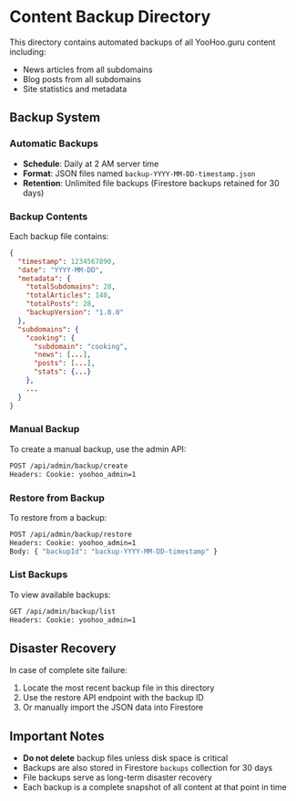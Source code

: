 # Content Backup Directory

This directory contains automated backups of all YooHoo.guru content including:
- News articles from all subdomains
- Blog posts from all subdomains
- Site statistics and metadata

## Backup System

### Automatic Backups
- **Schedule**: Daily at 2 AM server time
- **Format**: JSON files named `backup-YYYY-MM-DD-timestamp.json`
- **Retention**: Unlimited file backups (Firestore backups retained for 30 days)

### Backup Contents
Each backup file contains:
```json
{
  "timestamp": 1234567890,
  "date": "YYYY-MM-DD",
  "metadata": {
    "totalSubdomains": 28,
    "totalArticles": 140,
    "totalPosts": 28,
    "backupVersion": "1.0.0"
  },
  "subdomains": {
    "cooking": {
      "subdomain": "cooking",
      "news": [...],
      "posts": [...],
      "stats": {...}
    },
    ...
  }
}
```

### Manual Backup
To create a manual backup, use the admin API:
```bash
POST /api/admin/backup/create
Headers: Cookie: yoohoo_admin=1
```

### Restore from Backup
To restore from a backup:
```bash
POST /api/admin/backup/restore
Headers: Cookie: yoohoo_admin=1
Body: { "backupId": "backup-YYYY-MM-DD-timestamp" }
```

### List Backups
To view available backups:
```bash
GET /api/admin/backup/list
Headers: Cookie: yoohoo_admin=1
```

## Disaster Recovery

In case of complete site failure:

1. Locate the most recent backup file in this directory
2. Use the restore API endpoint with the backup ID
3. Or manually import the JSON data into Firestore

## Important Notes

- **Do not delete** backup files unless disk space is critical
- Backups are also stored in Firestore `backups` collection for 30 days
- File backups serve as long-term disaster recovery
- Each backup is a complete snapshot of all content at that point in time
